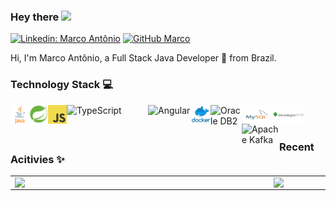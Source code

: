 ### Hey there <img src="https://media.giphy.com/media/hvRJCLFzcasrR4ia7z/giphy.gif" width="25px">

[![Linkedin: Marco Antônio](https://img.shields.io/badge/-MarcoAntonioBorges-blue?style=flat-square&logo=Linkedin&logoColor=white&link=	)](https://www.linkedin.com/in/marcoantonioborges/)
[![GitHub Marco](https://img.shields.io/github/followers/MarcoAntonioBorges?label=follow&style=social)](https://github.com/grecolima)

Hi, I'm Marco Antônio, a Full Stack Java Developer 🚀 from Brazil. 

### Technology Stack 💻

<img align="left" alt="Java" width="30px" src="https://raw.githubusercontent.com/github/explore/80688e429a7d4ef2fca1e82350fe8e3517d3494d/topics/java/java.png" />
<img align="left" alt="Spring Boot" width="30px" src="https://raw.githubusercontent.com/github/explore/80688e429a7d4ef2fca1e82350fe8e3517d3494d/topics/spring-boot/spring-boot.png" />
<img align="left" alt="JavaScript" width="30px" src="https://raw.githubusercontent.com/github/explore/80688e429a7d4ef2fca1e82350fe8e3517d3494d/topics/javascript/javascript.png" />
<img align="left" alt="TypeScript" width="130px" src="https://i.pinimg.com/originals/c3/8e/e8/c38ee8475ee7f3680f706c56c3a1194c.png" />
<img align="left" alt="Angular" width="70px" src="https://w7.pngwing.com/pngs/620/322/png-transparent-angularjs-ruby-on-rails-typescript-web-application-icon-hacker-angle-triangle-logo.png"/>
<img align="left" alt="Docker" width="30px" src="https://raw.githubusercontent.com/github/explore/80688e429a7d4ef2fca1e82350fe8e3517d3494d/topics/docker/docker.png" />
<img align="left" alt="Oracle DB2" width="50px" src="https://img.favpng.com/24/1/24/oracle-corporation-oracle-database-computer-icons-computer-software-png-favpng-g8NNMvn99xUHgBEybj9tu90Ya.jpg" />
<img align="left" alt="Mysql" width="50px" height="30px" src="https://raw.githubusercontent.com/github/explore/80688e429a7d4ef2fca1e82350fe8e3517d3494d/topics/mysql/mysql.png" />
<img align="left" alt="MongoDB" width="50px" height="30px" src="https://raw.githubusercontent.com/github/explore/80688e429a7d4ef2fca1e82350fe8e3517d3494d/topics/mongodb/mongodb.png" />
<img align="left" alt="Apache Kafka" width="60px" src="https://cdn-images-1.medium.com/max/1200/1*kqpVTzo8b0e2oKdOjWQxZA.png" />


<br />
<br />

### Recent Acitivies ✨
<center>
<table>
  <tr>
      <td><img width="400px" align="left" src="https://github-readme-stats.vercel.app/api/top-langs/?username=MarcoAntonioBorges&hide=html&layout=compact&theme=dark" /></td>
      <td><img width="440px" align="left" src="https://github-readme-stats.vercel.app/api?username=MarcoAntonioBorges&theme=dark&show_icons=true" /></td>
  </tr>  
